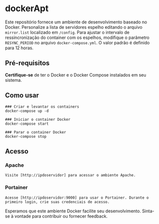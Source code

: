 # dockerApt

Este repositório fornece um ambiente de desenvolvimento baseado no Docker. Personalize a lista de servidores espelho editando o arquivo `mirror.list` localizado em `/config`. Para ajustar o intervalo de ressincronização do container com os espelhos, modifique o parâmetro `RESYNC_PERIOD` no arquivo `docker-compose.yml`. O valor padrão é definido para 12 horas.

## Pré-requisitos
**Certifique-se** de ter o Docker e o Docker Compose instalados em seu sistema.

## Como usar
```
### Criar e levantar os containers
docker-compose up -d

### Iniciar o container Docker
docker-compose start

### Parar o container Docker
docker-compose stop
```

## Acesso

### Apache
```
Visite [http://ipdoservidor] para acessar o ambiente Apache.
```

### Portainer
```
Acesse [http://ipdoservidor:9000] para usar o Portainer. Durante o primeiro login, crie suas credenciais de acesso.
```

Esperamos que este ambiente Docker facilite seu desenvolvimento. Sinta-se à vontade para contribuir ou fornecer feedback.
